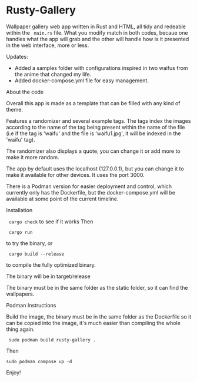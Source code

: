 # Rusty-Gallery
Wallpaper gallery web app written in Rust and HTML, all tidy and redeable within the ``` main.rs```  file. What you modify match in both codes, becaue one handles what the app will grab and the other will handle how is it presented in the web interface, more or less.

Updates:

- Added a samples folder with configurations inspired in two waifus from the anime that changed my life.
- Added docker-compose.yml file for easy management.


About the code





Overall this app is made as a template that can be filled with any kind of theme. 



Features a randomizer and several example tags. The tags index the images according to the name of the tag being present within the name of the file (i.e if the tag is 'waifu' and the file is 'waifu1.jpg', it will be indexed in the 'waifu' tag).







The randomizer also displays a quote, you can change it or add more to make it more random.






The app by default uses the localhost (127.0.0.1), but you can change it to make it available for other devices. It uses the port 3000.







There is a Podman version for easier deployment and control, which currently only has the Dockerfile, but the docker-compose.yml will be available at some point of the current timeline. 














Installation

``` cargo check``` 
to see if it works
Then



``` cargo run``` 

to try the binary, or




``` cargo build --release``` 


to compile the fully optimized binary.




The binary will be in target/release

The binary must be in the same folder as the static folder, so it can find the wallpapers.


Podman Instructions



Build the image, the binary must be in the same folder as the Dockerfile so it can be copied into the image, it's much easier than compiling the whole thing again.

``` sudo podman build rusty-gallery .``` 


Then



```sudo podman compose up -d ``` 


Enjoy!
